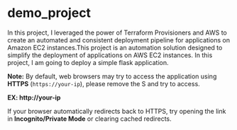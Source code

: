 # demo_project
In this project, I leveraged the power of Terraform Provisioners and AWS to create an automated and consistent deployment pipeline for applications on Amazon EC2 instances.This project is an automation solution designed to simplify the deployment of applications on AWS EC2 instances. In this project, I am going to deploy a simple flask application.

**Note:**
By default, web browsers may try to access the application using **HTTPS** (`https://your-ip`), please remove the S and try to  access.

**EX: http://your-ip**

If your browser automatically redirects back to HTTPS, try opening the link in **Incognito/Private Mode** or clearing cached redirects.
